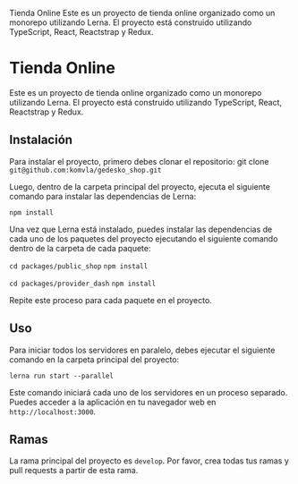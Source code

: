Tienda Online
Este es un proyecto de tienda online organizado como un monorepo utilizando Lerna. El proyecto está construido utilizando TypeScript, React, Reactstrap y Redux.

# Tienda Online

Este es un proyecto de tienda online organizado como un monorepo utilizando Lerna. El proyecto está construido utilizando TypeScript, React, Reactstrap y Redux.

## Instalación

Para instalar el proyecto, primero debes clonar el repositorio: git clone `git@github.com:komvla/gedesko_shop.git`


Luego, dentro de la carpeta principal del proyecto, ejecuta el siguiente comando para instalar las dependencias de Lerna:


`npm install`


Una vez que Lerna está instalado, puedes instalar las dependencias de cada uno de los paquetes del proyecto ejecutando el siguiente comando dentro de la carpeta de cada paquete:

`cd packages/public_shop`
`npm install`

`cd packages/provider_dash`
`npm install`


Repite este proceso para cada paquete en el proyecto.

## Uso

Para iniciar todos los servidores en paralelo, debes ejecutar el siguiente comando en la carpeta principal del proyecto:

`lerna run start --parallel`


Este comando iniciará cada uno de los servidores en un proceso separado. Puedes acceder a la aplicación en tu navegador web en `http://localhost:3000`.

## Ramas

La rama principal del proyecto es `develop`. Por favor, crea todas tus ramas y pull requests a partir de esta rama.




